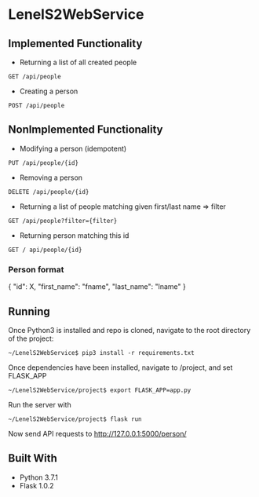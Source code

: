 # LenelS2WebService


## Implemented Functionality
* Returning a list of all created people 
```
GET /api/people
```
* Creating a person
```
POST /api/people
```
## NonImplemented Functionality
* Modifying a person (idempotent)
```
PUT /api/people/{id}
```
* Removing a person
```
DELETE /api/people/{id}
```
* Returning a list of people matching given first/last name => filter
```
GET /api/people?filter={filter}
```
* Returning person matching this id
```
GET / api/people/{id}
```
### Person format
{
  "id": X,
  "first_name": "fname",
  "last_name": "lname"
}

## Running
Once Python3 is installed and repo is cloned, navigate to the root directory of the project:
```
~/LenelS2WebService$ pip3 install -r requirements.txt
```

Once dependencies have been installed, navigate to /project, and set FLASK_APP
```
~/LenelS2WebService/project$ export FLASK_APP=app.py
```
Run the server with 
```
~/LenelS2WebService/project$ flask run
```
Now send API requests to http://127.0.0.1:5000/person/

## Built With
* Python 3.7.1 
* Flask 1.0.2
